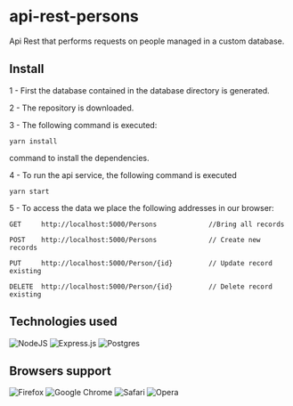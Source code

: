 # api-rest-persons
Api Rest that performs requests on people managed in a custom database.

## Install

1 - First the database contained in the database directory is generated.

2 - The repository is downloaded.

3 - The following command is executed:
```
yarn install
```
command to install the dependencies.

4 - To run the api service, the following command is executed 
```
yarn start
```

5 - To access the data we place the following addresses in our browser:
```
GET     http://localhost:5000/Persons             //Bring all records

POST    http://localhost:5000/Persons             // Create new records

PUT     http://localhost:5000/Person/{id}         // Update record existing

DELETE  http://localhost:5000/Person/{id}         // Delete record existing
```

## Technologies used

![NodeJS](https://img.shields.io/badge/node.js-6DA55F?style=for-the-badge&logo=node.js&logoColor=white)
![Express.js](https://img.shields.io/badge/express.js-%23404d59.svg?style=for-the-badge&logo=express&logoColor=%2361DAFB)
![Postgres](https://img.shields.io/badge/postgres-%23316192.svg?style=for-the-badge&logo=postgresql&logoColor=white)

## Browsers support

![Firefox](https://img.shields.io/badge/Firefox-FF7139?style=for-the-badge&logo=Firefox-Browser&logoColor=white)
![Google Chrome](https://img.shields.io/badge/Google%20Chrome-4285F4?style=for-the-badge&logo=GoogleChrome&logoColor=white)
![Safari](https://img.shields.io/badge/Safari-000000?style=for-the-badge&logo=Safari&logoColor=white)
![Opera](https://img.shields.io/badge/Opera-FF1B2D?style=for-the-badge&logo=Opera&logoColor=white)
